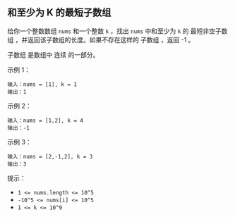 ## 和至少为 K 的最短子数组

给你一个整数数组 `nums` 和一个整数 `k` ，找出 `nums` 中和至少为 `k` 的 最短非空子数组 ，并返回该子数组的长度。如果不存在这样的 子数组 ，返回 -1 。

子数组 是数组中 连续 的一部分。

示例 1：

```
输入：nums = [1], k = 1
输出：1
```

示例 2：

```
输入：nums = [1,2], k = 4
输出：-1
```

示例 3：

```
输入：nums = [2,-1,2], k = 3
输出：3
```

提示：

* `1 <= nums.length <= 10^5`
* `-10^5 <= nums[i] <= 10^5`
* `1 <= k <= 10^9`